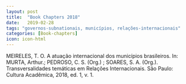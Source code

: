 ```yaml
---
layout: post
title:  "Book Chapters 2018"
date:   2019-02-28
tags: "governos-subnationais, municípios, relações-internacionais"
categories: [Book-chapters]
icon: icon-html
---
```


MEIRELES, T. O. A atuação internacional dos municípios brasileiros. In: MURTA, Arthur.; PEDROSO, C. S. (Org.) ; SOARES, S. A. (Org.). Transversalidades temáticas em Relações Internacionais. São Paulo: Cultura Acadêmica, 2018, ed. 1, v. 1.
